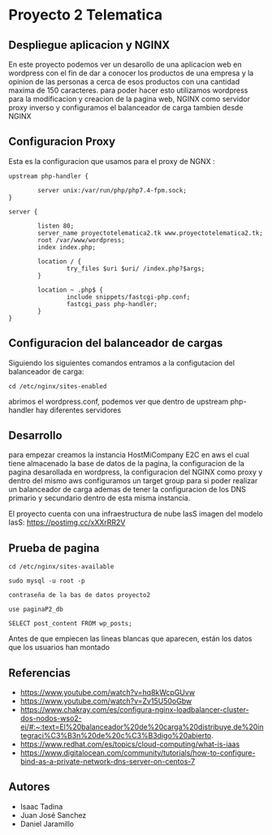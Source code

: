 # Proyecto 2 Telematica

##  Despliegue aplicacion y NGINX

En este proyecto podemos ver un desarollo de una aplicacion web en wordpress con el fin de dar a conocer los productos de una empresa y la opinion de las personas a cerca de esos productos con una cantidad maxima de 150 caracteres. 
para poder hacer esto utilizamos wordpress para la modificacion y creacion de la pagina web, NGINX como servidor proxy inverso y configuramos el balanceador de carga tambien desde NGINX

##  Configuracion Proxy

Esta es la configuracion que usamos para el proxy de NGNX :
```
upstream php-handler {

        server unix:/var/run/php/php7.4-fpm.sock;  
}

server {

        listen 80;
        server_name proyectotelematica2.tk www.proyectotelematica2.tk;
        root /var/www/wordpress;
        index index.php;

        location / {
                try_files $uri $uri/ /index.php?$args;
        }

        location ~ .php$ {
                include snippets/fastcgi-php.conf;
                fastcgi_pass php-handler;
        }
} 
```
## Configuracion del balanceador de cargas

Siguiendo los siguientes comandos entramos a la configutacion del balanceador de carga:

```
cd /etc/nginx/sites-enabled
```
abrimos el wordpress.conf, podemos ver que dentro de upstream php-handler hay diferentes servidores


## Desarrollo
para empezar creamos la instancia HostMiCompany E2C en aws el cual tiene almacenado la base de datos de la pagina, la configuracion de la pagina desarollada en wordpress, la configuracion del NGINX como proxy y dentro del mismo aws configuramos un target group para si poder realizar un balanceador de carga
ademas de tener la configuracion de los DNS  primario y secundario dentro de esta misma instancia.

El proyecto cuenta con una infraestructura de nube IasS
imagen del modelo IasS: https://postimg.cc/xXXrRR2V

## Prueba de pagina
```
cd /etc/nginx/sites-available  

sudo mysql -u root -p

contraseña de la bas de datos proyecto2

use paginaP2_db

SELECT post_content FROM wp_posts;
```
Antes de que empiecen las lineas blancas que aparecen, están los datos que los usuarios han montado

## Referencias 
- https://www.youtube.com/watch?v=hq8kWcpGUvw
- https://www.youtube.com/watch?v=Zv15U50oGbw
- https://www.chakray.com/es/configura-nginx-loadbalancer-cluster-dos-nodos-wso2-ei/#:~:text=El%20balanceador%20de%20carga%20distribuye,de%20integraci%C3%B3n%20de%20c%C3%B3digo%20abierto.
- https://www.redhat.com/es/topics/cloud-computing/what-is-iaas
- https://www.digitalocean.com/community/tutorials/how-to-configure-bind-as-a-private-network-dns-server-on-centos-7

## Autores

- Isaac Tadina
- Juan José Sanchez
- Daniel Jaramillo


